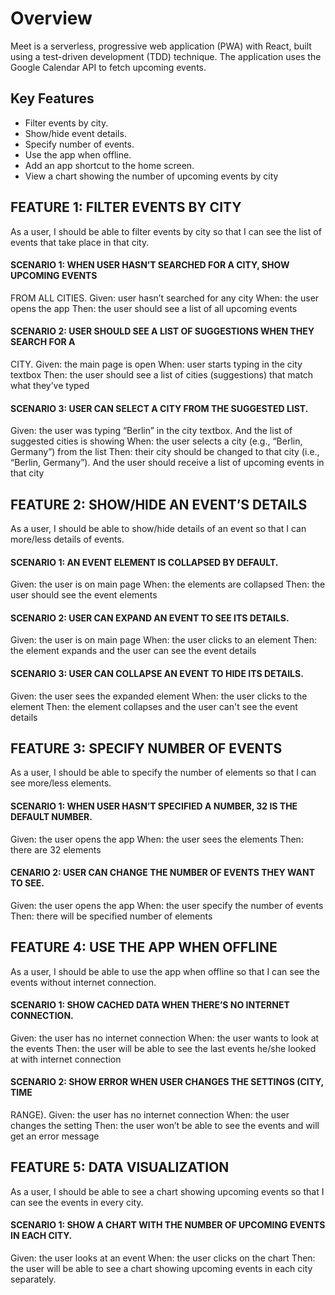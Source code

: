 # Overview

Meet is a serverless, progressive web application (PWA) with React, built using a test-driven development (TDD) technique. The application uses the Google Calendar API to fetch upcoming events.

## Key Features

- Filter events by city.
- Show/hide event details.
- Specify number of events.
- Use the app when offline.
- Add an app shortcut to the home screen.
- View a chart showing the number of upcoming events by city

## FEATURE 1: FILTER EVENTS BY CITY
As a user, I should be able to filter events by city so that I can see the list of events that
take place in that city.
#### SCENARIO 1: WHEN USER HASN’T SEARCHED FOR A CITY, SHOW UPCOMING EVENTS
FROM ALL CITIES.
Given: user hasn’t searched for any city
When: the user opens the app
Then: the user should see a list of all upcoming events
#### SCENARIO 2: USER SHOULD SEE A LIST OF SUGGESTIONS WHEN THEY SEARCH FOR A
CITY.
Given: the main page is open
When: user starts typing in the city textbox
Then: the user should see a list of cities (suggestions) that match what they’ve typed
#### SCENARIO 3: USER CAN SELECT A CITY FROM THE SUGGESTED LIST.
Given: the user was typing “Berlin” in the city textbox. And the list of suggested cities is showing
When: the user selects a city (e.g., “Berlin, Germany”) from the list
Then: their city should be changed to that city (i.e., “Berlin, Germany”). And the user should
receive a list of upcoming events in that city
## FEATURE 2: SHOW/HIDE AN EVENT’S DETAILS
As a user, I should be able to show/hide details of an event so that I can more/less
details of events.
#### SCENARIO 1: AN EVENT ELEMENT IS COLLAPSED BY DEFAULT.
Given: the user is on main page
When: the elements are collapsed
Then: the user should see the event elements
#### SCENARIO 2: USER CAN EXPAND AN EVENT TO SEE ITS DETAILS.
Given: the user is on main page
When: the user clicks to an element
Then: the element expands and the user can see the event details
#### SCENARIO 3: USER CAN COLLAPSE AN EVENT TO HIDE ITS DETAILS.
Given: the user sees the expanded element
When: the user clicks to the element
Then: the element collapses and the user can't see the event details
## FEATURE 3: SPECIFY NUMBER OF EVENTS
As a user, I should be able to specify the number of elements so that I can see
more/less elements.
#### SCENARIO 1: WHEN USER HASN’T SPECIFIED A NUMBER, 32 IS THE DEFAULT NUMBER.
Given: the user opens the app
When: the user sees the elements
Then: there are 32 elements
#### CENARIO 2: USER CAN CHANGE THE NUMBER OF EVENTS THEY WANT TO SEE.
Given: the user opens the app
When: the user specify the number of events
Then: there will be specified number of elements
## FEATURE 4: USE THE APP WHEN OFFLINE
As a user, I should be able to use the app when offline so that I can see the events
without internet connection.
#### SCENARIO 1: SHOW CACHED DATA WHEN THERE’S NO INTERNET CONNECTION.
Given: the user has no internet connection
When: the user wants to look at the events
Then: the user will be able to see the last events he/she looked at with internet connection
#### SCENARIO 2: SHOW ERROR WHEN USER CHANGES THE SETTINGS (CITY, TIME
RANGE).
Given: the user has no internet connection
When: the user changes the setting
Then: the user won’t be able to see the events and will get an error message
## FEATURE 5: DATA VISUALIZATION
As a user, I should be able to see a chart showing upcoming events so that I can see the
events in every city.
#### SCENARIO 1: SHOW A CHART WITH THE NUMBER OF UPCOMING EVENTS IN EACH CITY.
Given: the user looks at an event
When: the user clicks on the chart
Then: the user will be able to see a chart showing upcoming events in each city separately.
